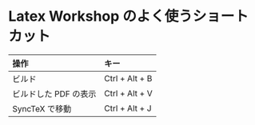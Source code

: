 # Latex Workshop のよく使うショートカット

| 操作                  | キー           |
| :-------------------- | :------------- |
| ビルド                | Ctrl + Alt + B |
| ビルドした PDF の表示 | Ctrl + Alt + V |
| SyncTeX で移動        | Ctrl + Alt + J |
